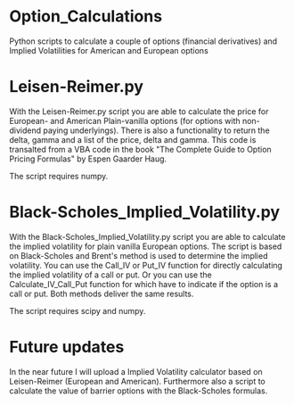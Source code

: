 # Option_Calculations
Python scripts to calculate a couple of options (financial derivatives) and Implied Volatilities for American and European options

# Leisen-Reimer.py
With the Leisen-Reimer.py script you are able to calculate the price for European- and American Plain-vanilla options (for options with non-dividend paying underlyings). There is also a functionality to return the delta, gamma and a list of the price, delta and gamma. This code is transalted from a VBA code in the book "The Complete Guide to Option Pricing Formulas" by Espen Gaarder Haug.

The script requires numpy.

# Black-Scholes_Implied_Volatility.py
With the Black-Scholes_Implied_Volatility.py script you are able to calculate the implied volatility for plain vanilla European options. The script is based on Black-Scholes and Brent's method is used to determine the implied volatility. You can use the Call_IV or Put_IV function for directly calculating the implied volatility of a call or put. Or you can use the Calculate_IV_Call_Put function for which have to indicate if the option is a call or put. Both methods deliver the same results.

The script requires scipy and numpy.

# Future updates
In the near future I will upload a Implied Volatility calculator based on Leisen-Reimer (European and American). Furthermore also a script to calculate the value of barrier options with the Black-Scholes formulas.
